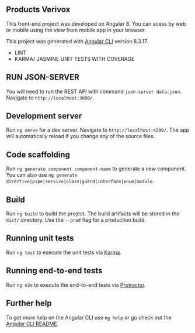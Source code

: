 ## Products Verivox
This front-end project was developed on Angular 8. You can acess by web or mobile using the view from mobile app in your browser.

This project was generated with [Angular CLI](https://github.com/angular/angular-cli) version 8.3.17.
- LINT 
- KARMA/ JASMINE UNIT TESTS WITH COVERAGE

## RUN JSON-SERVER
You will need to run the REST API with command `json-server data.json`. 
Navigate to `http://localhost:3000/`.

## Development server

Run `ng serve` for a dev server. Navigate to `http://localhost:4200/`. The app will automatically reload if you change any of the source files.

## Code scaffolding

Run `ng generate component component-name` to generate a new component. You can also use `ng generate directive|pipe|service|class|guard|interface|enum|module`.

## Build

Run `ng build` to build the project. The build artifacts will be stored in the `dist/` directory. Use the `--prod` flag for a production build.

## Running unit tests

Run `ng test` to execute the unit tests via [Karma](https://karma-runner.github.io).

## Running end-to-end tests

Run `ng e2e` to execute the end-to-end tests via [Protractor](http://www.protractortest.org/).

## Further help

To get more help on the Angular CLI use `ng help` or go check out the [Angular CLI README](https://github.com/angular/angular-cli/blob/master/README.md).
